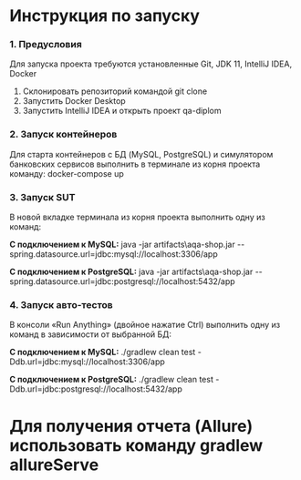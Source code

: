 # Инструкция по запуску
### 1. Предусловия
Для запуска проекта требуются установленные Git, JDK 11, IntelliJ IDEA, Docker

1. Склонировать репозиторий командой git clone
2. Запустить Docker Desktop
3. Запустить IntelliJ IDEA и открыть проект qa-diplom

### 2. Запуск контейнеров
Для старта контейнеров с БД (MySQL, PostgreSQL) и симулятором банковских сервисов выполнить в терминале из корня проекта команду: docker-compose up

### 3. Запуск SUT
В новой вкладке терминала из корня проекта выполнить одну из команд:

**С подключением к MySQL:** java -jar artifacts\aqa-shop.jar --spring.datasource.url=jdbc:mysql://localhost:3306/app

**С подключением к PostgreSQL:** java -jar artifacts\aqa-shop.jar --spring.datasource.url=jdbc:postgresql://localhost:5432/app

### 4. Запуск авто-тестов
В консоли «Run Anything» (двойное нажатие Ctrl) выполнить одну из команд в зависимости от выбранной БД:

**С подключением к MySQL:** ./gradlew clean test -Ddb.url=jdbc:mysql://localhost:3306/app

**С подключением к PostgreSQL:** ./gradlew clean test -Ddb.url=jdbc:postgresql://localhost:5432/app

# Для получения отчета (Allure) использовать команду gradlew allureServe
